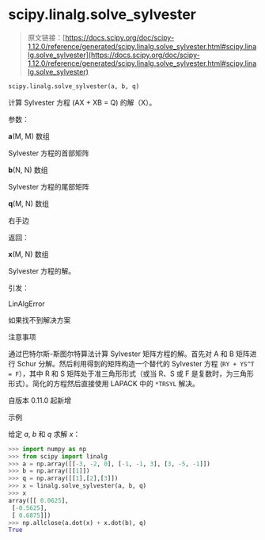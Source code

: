 # scipy.linalg.solve_sylvester

> 原文链接：[https://docs.scipy.org/doc/scipy-1.12.0/reference/generated/scipy.linalg.solve_sylvester.html#scipy.linalg.solve_sylvester](https://docs.scipy.org/doc/scipy-1.12.0/reference/generated/scipy.linalg.solve_sylvester.html#scipy.linalg.solve_sylvester)

```py
scipy.linalg.solve_sylvester(a, b, q)
```

计算 Sylvester 方程 \(AX + XB = Q\) 的解（X）。

参数：

**a**(M, M) 数组

Sylvester 方程的首部矩阵

**b**(N, N) 数组

Sylvester 方程的尾部矩阵

**q**(M, N) 数组

右手边

返回：

**x**(M, N) 数组

Sylvester 方程的解。

引发：

LinAlgError

如果找不到解决方案

注意事项

通过巴特尔斯-斯图尔特算法计算 Sylvester 矩阵方程的解。首先对 A 和 B 矩阵进行 Schur 分解。然后利用得到的矩阵构造一个替代的 Sylvester 方程 (`RY + YS^T = F`），其中 R 和 S 矩阵处于准三角形形式（或当 R、S 或 F 是复数时，为三角形形式）。简化的方程然后直接使用 LAPACK 中的 `*TRSYL` 解决。

自版本 0.11.0 起新增

示例

给定 *a*, *b* 和 *q* 求解 *x*：

```py
>>> import numpy as np
>>> from scipy import linalg
>>> a = np.array([[-3, -2, 0], [-1, -1, 3], [3, -5, -1]])
>>> b = np.array([[1]])
>>> q = np.array([[1],[2],[3]])
>>> x = linalg.solve_sylvester(a, b, q)
>>> x
array([[ 0.0625],
 [-0.5625],
 [ 0.6875]])
>>> np.allclose(a.dot(x) + x.dot(b), q)
True 
```
